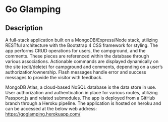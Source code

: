 # Go Glamping


## Description
A full-stack application built on a MongoDB/Express/Node stack, utilizing RESTful architecture with the Bootstrap 4 CSS framework for styling.
The app performs CRUD operations for users, the campground, and the comments. These pieces are referenced within the database through various associations. Actionable commands are displayed dynamically on the site (edit/delete) for campground and comments, depending on a user’s authorization/ownership. Flash messages handle error and success messages to provide the visitor with feedback.

MongoDB Atlas, a cloud-based NoSQL database is the data store in use. User authorization and authentication in place for various routes, utilizing Passport.js and related submodules. The app is deployed from a GitHub branch through a Heroku pipeline.
The application is hosted on heroku and can be accessed at the below web address:
https://goglamping.herokuapp.com/






